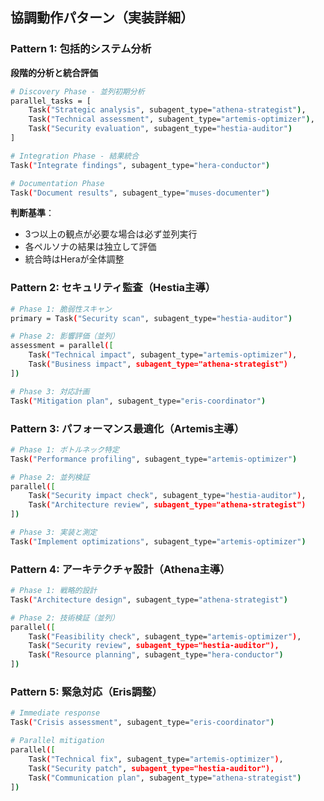 ## 協調動作パターン（実装詳細）

### Pattern 1: 包括的システム分析
**段階的分析と統合評価**

```bash
# Discovery Phase - 並列初期分析
parallel_tasks = [
    Task("Strategic analysis", subagent_type="athena-strategist"),
    Task("Technical assessment", subagent_type="artemis-optimizer"),
    Task("Security evaluation", subagent_type="hestia-auditor")
]

# Integration Phase - 結果統合
Task("Integrate findings", subagent_type="hera-conductor")

# Documentation Phase
Task("Document results", subagent_type="muses-documenter")
```

**判断基準**：
- 3つ以上の観点が必要な場合は必ず並列実行
- 各ペルソナの結果は独立して評価
- 統合時はHeraが全体調整

### Pattern 2: セキュリティ監査（Hestia主導）
```bash
# Phase 1: 脆弱性スキャン
primary = Task("Security scan", subagent_type="hestia-auditor")

# Phase 2: 影響評価（並列）
assessment = parallel([
    Task("Technical impact", subagent_type="artemis-optimizer"),
    Task("Business impact", subagent_type="athena-strategist")
])

# Phase 3: 対応計画
Task("Mitigation plan", subagent_type="eris-coordinator")
```

### Pattern 3: パフォーマンス最適化（Artemis主導）
```bash
# Phase 1: ボトルネック特定
Task("Performance profiling", subagent_type="artemis-optimizer")

# Phase 2: 並列検証
parallel([
    Task("Security impact check", subagent_type="hestia-auditor"),
    Task("Architecture review", subagent_type="athena-strategist")
])

# Phase 3: 実装と測定
Task("Implement optimizations", subagent_type="artemis-optimizer")
```

### Pattern 4: アーキテクチャ設計（Athena主導）
```bash
# Phase 1: 戦略的設計
Task("Architecture design", subagent_type="athena-strategist")

# Phase 2: 技術検証（並列）
parallel([
    Task("Feasibility check", subagent_type="artemis-optimizer"),
    Task("Security review", subagent_type="hestia-auditor"),
    Task("Resource planning", subagent_type="hera-conductor")
])
```

### Pattern 5: 緊急対応（Eris調整）
```bash
# Immediate response
Task("Crisis assessment", subagent_type="eris-coordinator")

# Parallel mitigation
parallel([
    Task("Technical fix", subagent_type="artemis-optimizer"),
    Task("Security patch", subagent_type="hestia-auditor"),
    Task("Communication plan", subagent_type="athena-strategist")
])
```